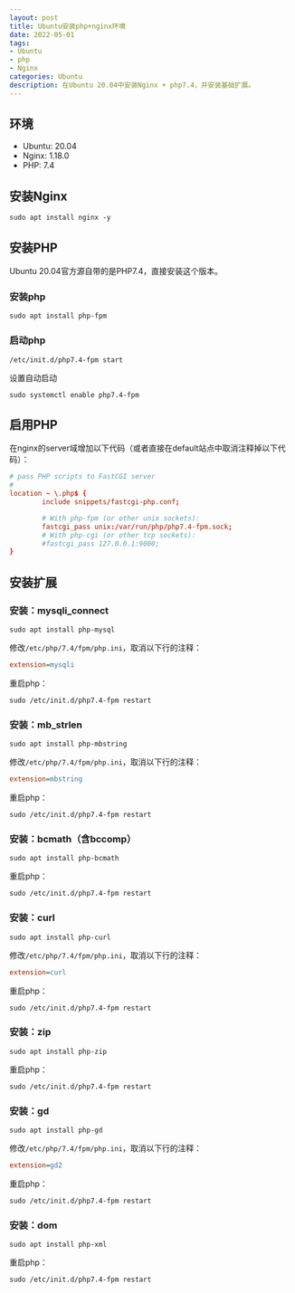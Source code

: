 ```yaml
---
layout: post
title: Ubuntu安装php+nginx环境
date: 2022-05-01
tags:
- Ubuntu
- php
- Nginx
categories: Ubuntu
description: 在Ubuntu 20.04中安装Nginx + php7.4，并安装基础扩展。
---
```


## 环境

- Ubuntu: 20.04
- Nginx: 1.18.0
- PHP: 7.4

## 安装Nginx

```shell
sudo apt install nginx -y
```

## 安装PHP

Ubuntu 20.04官方源自带的是PHP7.4，直接安装这个版本。

### 安装php
```shell
sudo apt install php-fpm
```

### 启动php
```shell
/etc/init.d/php7.4-fpm start
```

设置自动启动
```shell
sudo systemctl enable php7.4-fpm
```

## 启用PHP

在nginx的server域增加以下代码（或者直接在default站点中取消注释掉以下代码）：
```conf
# pass PHP scripts to FastCGI server
#
location ~ \.php$ {
        include snippets/fastcgi-php.conf;

        # With php-fpm (or other unix sockets):
        fastcgi_pass unix:/var/run/php/php7.4-fpm.sock;
        # With php-cgi (or other tcp sockets):
        #fastcgi_pass 127.0.0.1:9000;
}
```

## 安装扩展

### 安装：mysqli_connect

```
sudo apt install php-mysql
```

修改`/etc/php/7.4/fpm/php.ini`，取消以下行的注释：
```ini
extension=mysqli
```

重启php：
```
sudo /etc/init.d/php7.4-fpm restart
```

### 安装：mb_strlen

```
sudo apt install php-mbstring
```

修改`/etc/php/7.4/fpm/php.ini`，取消以下行的注释：
```ini
extension=mbstring
```

重启php：
```
sudo /etc/init.d/php7.4-fpm restart
```

### 安装：bcmath（含bccomp）

```
sudo apt install php-bcmath
```

重启php：
```
sudo /etc/init.d/php7.4-fpm restart
```

### 安装：curl

```
sudo apt install php-curl
```

修改`/etc/php/7.4/fpm/php.ini`，取消以下行的注释：
```ini
extension=curl
```

重启php：
```
sudo /etc/init.d/php7.4-fpm restart
```

### 安装：zip

```
sudo apt install php-zip
```

重启php：
```
sudo /etc/init.d/php7.4-fpm restart
```

### 安装：gd

```
sudo apt install php-gd
```

修改`/etc/php/7.4/fpm/php.ini`，取消以下行的注释：
```ini
extension=gd2
```

重启php：
```
sudo /etc/init.d/php7.4-fpm restart
```

### 安装：dom

```
sudo apt install php-xml
```

重启php：
```
sudo /etc/init.d/php7.4-fpm restart
```
